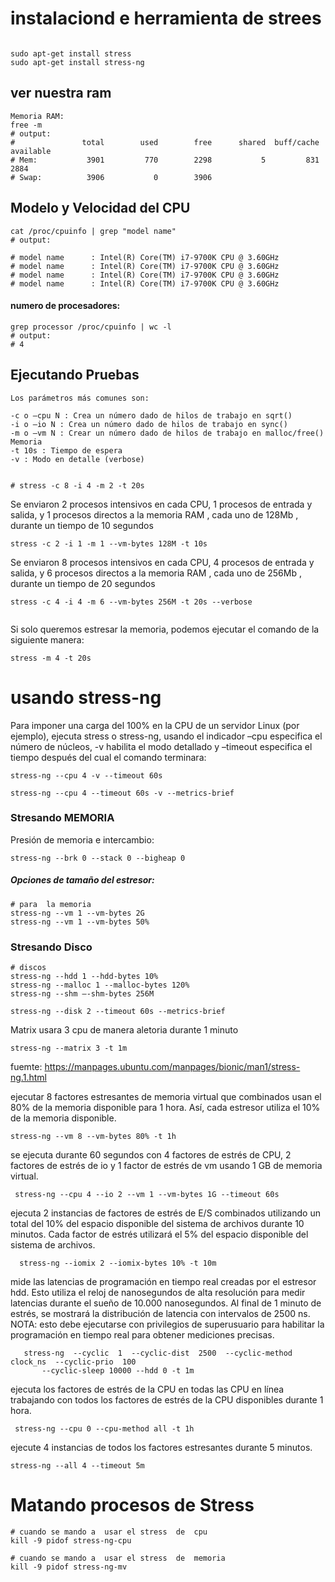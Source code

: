 # instalaciond e  herramienta de  strees

```shell
	
sudo apt-get install stress
sudo apt-get install stress-ng
```

## ver nuestra  ram
```shell
Memoria RAM:
free -m
# output:
#               total        used        free      shared  buff/cache   available
# Mem:           3901         770        2298           5         831        2884
# Swap:          3906           0        3906

```
## Modelo y Velocidad del CPU

```shell
cat /proc/cpuinfo | grep "model name"
# output:

# model name      : Intel(R) Core(TM) i7-9700K CPU @ 3.60GHz
# model name      : Intel(R) Core(TM) i7-9700K CPU @ 3.60GHz
# model name      : Intel(R) Core(TM) i7-9700K CPU @ 3.60GHz
# model name      : Intel(R) Core(TM) i7-9700K CPU @ 3.60GHz

```
#### numero de procesadores:
```shell
grep processor /proc/cpuinfo | wc -l
# output:
# 4
```


## Ejecutando Pruebas

```shell
Los parámetros más comunes son:

-c o –cpu N : Crea un número dado de hilos de trabajo en sqrt()
-i o –io N : Crea un número dado de hilos de trabajo en sync()
-m o –vm N : Crear un número dado de hilos de trabajo en malloc/free() Memoria
-t 10s : Tiempo de espera
-v : Modo en detalle (verbose)


# stress -c 8 -i 4 -m 2 -t 20s
```

Se enviaron 2 procesos intensivos en cada CPU, 1 procesos de entrada y salida, y 1 procesos directos a la memoria RAM , cada uno de 128Mb , durante un tiempo de 10 segundos
```shell
stress -c 2 -i 1 -m 1 --vm-bytes 128M -t 10s
```


Se enviaron 8 procesos intensivos en cada CPU, 4 procesos de entrada y salida, y 6 procesos directos a la memoria RAM , cada uno de 256Mb , durante un tiempo de 20 segundos
```shell
stress -c 4 -i 4 -m 6 --vm-bytes 256M -t 20s --verbose 
 
```

Si solo queremos estresar la memoria, podemos ejecutar el comando de la siguiente manera:

```shell
stress -m 4 -t 20s
```


# usando stress-ng

Para imponer una carga del 100% en la CPU de un servidor Linux (por ejemplo), ejecuta stress o stress-ng, usando el indicador –cpu especifica el número de núcleos, -v habilita el modo detallado y –timeout especifica el tiempo después del cual el comando terminara:

```shell
stress-ng --cpu 4 -v --timeout 60s

stress-ng --cpu 4 --timeout 60s -v --metrics-brief
```

### Stresando MEMORIA
Presión de memoria e intercambio:
```shell
stress-ng --brk 0 --stack 0 --bigheap 0
```

##### Opciones de tamaño del estresor:
```shell
# para  la memoria
stress-ng --vm 1 --vm-bytes 2G
stress-ng --vm 1 --vm-bytes 50%
```

### Stresando Disco

```shell
# discos
stress-ng --hdd 1 --hdd-bytes 10%
stress-ng --malloc 1 --malloc-bytes 120%
stress-ng --shm –-shm-bytes 256M
```

```shell
stress-ng --disk 2 --timeout 60s --metrics-brief
```

Matrix usara 3 cpu de manera aletoria durante 1 minuto
```shell
stress-ng --matrix 3 -t 1m
```


fuemte: https://manpages.ubuntu.com/manpages/bionic/man1/stress-ng.1.html


ejecutar 8 factores estresantes de memoria virtual que combinados usan el 80% de la memoria disponible para 1
hora. Así, cada estresor utiliza el 10% de la memoria disponible.
```shell
stress-ng --vm 8 --vm-bytes 80% -t 1h
```

se ejecuta durante 60 segundos con 4 factores de estrés de CPU, 2 factores de estrés de io y 1 factor de estrés de vm usando
1 GB de memoria virtual.
```shell
 stress-ng --cpu 4 --io 2 --vm 1 --vm-bytes 1G --timeout 60s
```


ejecuta 2 instancias de factores de estrés de E/S combinados utilizando un total del 10% del
espacio disponible del sistema de archivos durante 10 minutos. Cada factor de estrés utilizará el 5% del
espacio disponible del sistema de archivos.
```shell
  stress-ng --iomix 2 --iomix-bytes 10% -t 10m
```


mide las latencias de programación en tiempo real creadas por el estresor hdd. Esto utiliza el
reloj de nanosegundos de alta resolución para medir latencias durante el sueño de 10.000
nanosegundos. Al final de 1 minuto de estrés,
se mostrará la distribución de latencia con intervalos de 2500 ns. NOTA: esto debe ejecutarse con privilegios de superusuario
para habilitar la programación en tiempo real para obtener mediciones precisas. 
```shell
   stress-ng  --cyclic  1  --cyclic-dist  2500  --cyclic-method  clock_ns  --cyclic-prio  100
       --cyclic-sleep 10000 --hdd 0 -t 1m
```


ejecuta los factores de estrés de la CPU en todas las CPU en línea trabajando con todos los
factores de estrés de la CPU disponibles durante 1 hora. 

```shell
 stress-ng --cpu 0 --cpu-method all -t 1h
```

ejecute 4 instancias de todos los factores estresantes durante 5 minutos. 
```shell
stress-ng --all 4 --timeout 5m
```

# Matando procesos  de Stress

```shell
# cuando se mando a  usar el stress  de  cpu
kill -9 pidof stress-ng-cpu

# cuando se mando a  usar el stress  de  memoria
kill -9 pidof stress-ng-mv
```
